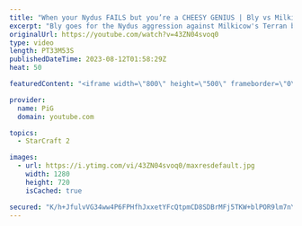 ```yaml
---
title: "When your Nydus FAILS but you’re a CHEESY GENIUS | Bly vs Milkicow - StarCraft 2"
excerpt: "Bly goes for the Nydus aggression against Milkicow's Terran but it gets spotted. Not to worry for Bly has other StarCraft 2 cheese tricks up his Zerg sleeve. -- 🐷 Second Channel for Learning StarCraft 2: https://www.youtube.com/c/PiGRandom 🐷 Third Channel for daily Pro Casts: https://www.youtube.com/c/PiGCasts"
originalUrl: https://youtube.com/watch?v=43ZN04svoq0
type: video
length: PT33M53S
publishedDateTime: 2023-08-12T01:58:29Z
heat: 50

featuredContent: "<iframe width=\"800\" height=\"500\" frameborder=\"0\" src=\"https://www.youtube.com/embed/43ZN04svoq0\" allow=\"accelerometer; autoplay; encrypted-media; gyroscope; picture-in-picture\" allowfullscreen></iframe>"

provider:
  name: PiG
  domain: youtube.com

topics:
  - StarCraft 2

images:
  - url: https://i.ytimg.com/vi/43ZN04svoq0/maxresdefault.jpg
    width: 1280
    height: 720
    isCached: true

secured: "K/h+JfulvVG34ww4P6FPHfhJxxetYFcQtpmCD8SDBrMFj5TKW+blPOR9lm7nYXABb2jUidrG2w4LXid6nBR3ltYd1X9cMSYhaqfOrlkujz8HYzr9NLgqmLK8MkFbMzHw/5iUCqLdjqjB773HUuwUoywqGurzzKFMrZZkU/9k219eygDpbkz2R9/DQWk3IJgcj7v0hBG5KYGi2T/zhp+xcS8++jjptuxT4xzx/pT0QQEYzCJp41NQ/YCWkUZsblrfhAUny740UQyf1gc2zuDF1aP1ghJZRBF8HVnoWzw6fSoqGsEAvr4SszuHh9kHB/R3u12p49Ttt7IOeXIZ/nvtNauhrt5jppoD/m4ZKZzXKfTHOyzX9yI1ZCpAm40SU6tn6ATOabuVrQjHX9ONhZqF7gNYerttq3Lc5qQUM39Y6ZA=;gGR3lnPxu4fPchiJ5+wrQg=="
---
```


